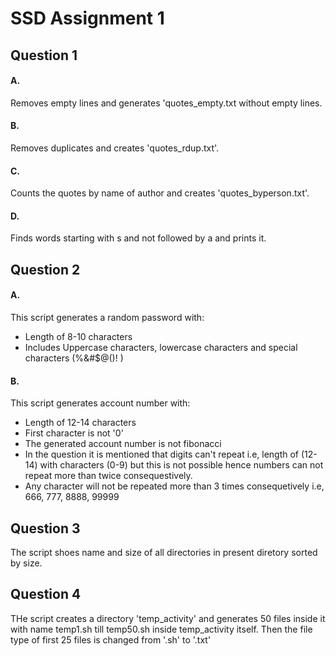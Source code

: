 # SSD Assignment 1

## Question 1
#### A.
Removes empty lines and generates 'quotes_empty.txt without empty lines.

#### B.
Removes duplicates and creates 'quotes_rdup.txt'.

#### C.
Counts the quotes by name of author and creates 'quotes_byperson.txt'.

#### D.
Finds words starting with s and not followed by a and prints it.


## Question 2
#### A.
This script generates a random password with:
- Length of 8-10 characters
- Includes Uppercase characters, lowercase characters and special characters (%&#$@()! )

#### B.
This script generates account number with:
- Length of 12-14 characters
- First character is not '0'
- The generated account number is not fibonacci
- In the question it is mentioned that digits can't repeat i.e, length of (12-14) with characters (0-9) but this is not possible hence numbers can not repeat more than twice consequestively.
- Any character will not be repeated more than 3 times consequetively i.e, 666, 777, 8888, 99999


## Question 3
The script shoes name and size of all directories in present diretory sorted by size.


## Question 4
THe script creates a directory 'temp_activity' and generates 50 files inside it with name temp1.sh till temp50.sh inside temp_activity itself. Then the file type of first 25 files is changed from '.sh' to '.txt'